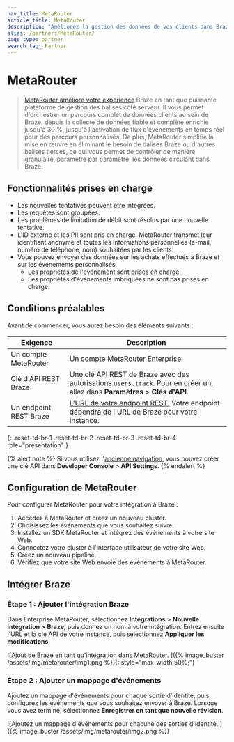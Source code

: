 ```yaml
---
nav_title: MetaRouter
article_title: MetaRouter
description: "Améliorez la gestion des données de vos clients dans Braze grâce à MetaRouter. Cette solution performante de gestion des étiquettes côté serveur offre une conformité et un contrôle optimaux grâce à des options de déploiement fluides, que ce soit sur un cloud privé hébergé par MetaRouter ou sur votre propre infrastructure."
alias: /partners/MetaRouter/
page_type: partner
search_tag: Partner
---
```


# MetaRouter

> [MetaRouter améliore votre expérience](https://www.metarouter.io/) Braze en tant que puissante plateforme de gestion des balises côté serveur. Il vous permet d'orchestrer un parcours complet de données clients au sein de Braze, depuis la collecte de données fiable et complète enrichie jusqu'à 30 %, jusqu'à l'activation de flux d'événements en temps réel pour des parcours personnalisés. De plus, MetaRouter simplifie la mise en œuvre en éliminant le besoin de balises Braze ou d'autres balises tierces, ce qui vous permet de contrôler de manière granulaire, paramètre par paramètre, les données circulant dans Braze.

## Fonctionnalités prises en charge

- Les nouvelles tentatives peuvent être intégrées.
- Les requêtes sont groupées.
- Les problèmes de limitation de débit sont résolus par une nouvelle tentative.
- L'ID externe et les PII sont pris en charge. MetaRouter transmet leur identifiant anonyme et toutes les informations personnelles (e-mail, numéro de téléphone, nom) souhaitées par les clients.
- Vous pouvez envoyer des données sur les achats effectués à Braze et sur les événements personnalisés.
  - Les propriétés de l'événement sont prises en charge.
  - Les propriétés d'événements imbriquées ne sont pas prises en charge.

## Conditions préalables

Avant de commencer, vous aurez besoin des éléments suivants :

| Exigence           | Description                                                                                                                                          |
|-----------------------|------------------------------------------------------------------------------------------------------------------------------------------------------|
| Un compte MetaRouter  | Un compte [MetaRouter Enterprise](https://enterprise.metarouter.io/).                                                                                |
| Clé d'API REST Braze    | Une clé API REST de Braze avec des autorisations `users.track`. Pour en créer un, allez dans **Paramètres** > **Clés d'API**.                                                |
| Un endpoint REST Braze | [L'URL de votre endpoint REST.]({{site.baseurl}}/developer_guide/rest_api/basics/#endpoints) Votre endpoint dépendra de l'URL de Braze pour votre instance. |
{: .reset-td-br-1 .reset-td-br-2 .reset-td-br-3  .reset-td-br-4 role="presentation" }

{% alert note %}
Si vous utilisez l'[ancienne navigation]({{site.baseurl}}/navigation), vous pouvez créer une clé API dans **Developer Console** > **API Settings**.
{% endalert %}

## Configuration de MetaRouter

Pour configurer MetaRouter pour votre intégration à Braze :

1. Accédez à MetaRouter et créez un nouveau cluster.
2. Choisissez les événements que vous souhaitez suivre.
3. Installez un SDK MetaRouter et intégrez des événements à votre site Web.
4. Connectez votre cluster à l'interface utilisateur de votre site Web.
5. Créez un nouveau pipeline.
6. Vérifiez que votre site Web envoie des événements à MetaRouter.

## Intégrer Braze

### Étape 1 : Ajouter l'intégration Braze

Dans Enterprise MetaRouter, sélectionnez **Intégrations** > **Nouvelle intégration >** **Braze**, puis donnez un nom à votre intégration. Entrez ensuite l'URL et la clé API de votre instance, puis sélectionnez **Appliquer les modifications**.

![Ajout de Braze en tant qu'intégration dans MetaRouter. ]({% image_buster /assets/img/metarouter/img1.png %}){: style="max-width:50%;"}

### Étape 2 : Ajouter un mappage d'événements

Ajoutez un mappage d'événements pour chaque sortie d'identité, puis configurez les événements que vous souhaitez envoyer à Braze. Lorsque vous avez terminé, sélectionnez **Enregistrer en tant que nouvelle révision**.

![Ajoutez un mappage d'événements pour chacune des sorties d'identité. ]({% image_buster /assets/img/metarouter/img2.png %})
